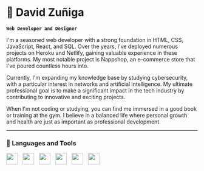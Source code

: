 # 🦾 David Zuñiga

**`Web Developer and Designer`**

I'm a seasoned web developer with a strong foundation in HTML, CSS, JavaScript, React, and SQL. Over the years, I've deployed numerous projects on Heroku and Netlify, gaining valuable experience in these platforms. My most notable project is Nappshop, an e-commerce store that I've poured countless hours into.

Currently, I'm expanding my knowledge base by studying cybersecurity, with a particular interest in networks and artificial intelligence. My ultimate professional goal is to make a significant impact in the tech industry by contributing to innovative and exciting projects.

When I'm not coding or studying, you can find me immersed in a good book or training at the gym. I believe in a balanced life where personal growth and health are just as important as professional development.

---

### 🧰 Languages and Tools

<img align="left" width="30px" style="padding-right:10px;" src="https://cdn.jsdelivr.net/gh/devicons/devicon/icons/html5/html5-plain.svg"/>
<img align="left" width="30px" style="padding-right:10px;" src="https://cdn.jsdelivr.net/gh/devicons/devicon/icons/css3/css3-plain.svg"/>
<img align="left" width="30px" style="padding-right:10px;" src="https://cdn.jsdelivr.net/gh/devicons/devicon/icons/javascript/javascript-plain.svg"/>
<img align="left" width="30px" style="padding-right:10px;" src="https://cdn.jsdelivr.net/gh/devicons/devicon/icons/react/react-original.svg"/>
<img align="left" width="30px" style="padding-right:10px;" src="https://cdn.jsdelivr.net/gh/devicons/devicon/icons/nodejs/nodejs-original.svg"/>
<img align="left" width="30px" style="padding-right:10px;" src="https://cdn.jsdelivr.net/gh/devicons/devicon/icons/mysql/mysql-plain.svg"/>
<!--
**daveed07/daveed07** is a ✨ _special_ ✨ repository because its `README.md` (this file) appears on your GitHub profile.

Here are some ideas to get you started:

- 🔭 I’m currently working on ...
- 🌱 I’m currently learning ...
- 👯 I’m looking to collaborate on ...
- 🤔 I’m looking for help with ...
- 💬 Ask me about ...
- 📫 How to reach me: ...
- 😄 Pronouns: ...
- ⚡ Fun fact: ...
-->
